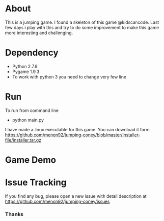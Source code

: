 # About
This is a jumping game. I found a skeleton of this game @kidscancode. Last few days i play with this and try to do some improvement to make this game more interesting and challenging.

# Dependency
* Python 2.7.6
* Pygame 1.9.3
* To work with python 3 you need to change very few line 

# Run
To run from command line 
- python main.py

I have made a linux executable for this game. You can download it form https://github.com/menon92/jumping-coney/blob/master/installer-file/installer.tar.gz

# Game Demo


# Issue Tracking
If you find any bug, please open a new issue with detail description at https://github.com/menon92/jumping-coney/issues

### Thanks

